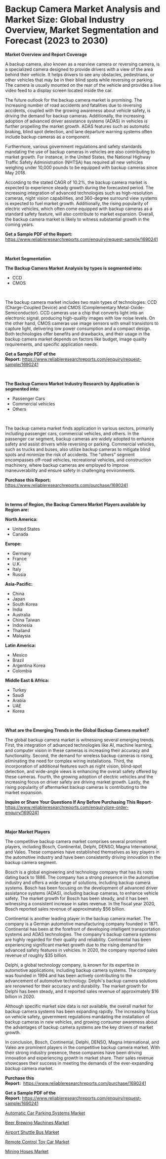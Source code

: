 <p><h1>Backup Camera Market Analysis and Market Size: Global Industry Overview, Market Segmentation and Forecast (2023 to 2030)</h1></p><p><strong>Market Overview and Report Coverage</strong></p>
<p><p>A backup camera, also known as a rearview camera or reversing camera, is a specialized camera designed to provide drivers with a view of the area behind their vehicle. It helps drivers to see any obstacles, pedestrians, or other vehicles that may be in their blind spots while reversing or parking. The camera is usually mounted on the rear of the vehicle and provides a live video feed to a display screen located inside the car.</p><p>The future outlook for the backup camera market is promising. The increasing number of road accidents and fatalities due to reversing accidents, coupled with the growing awareness about vehicle safety, is driving the demand for backup cameras. Additionally, the increasing adoption of advanced driver assistance systems (ADAS) in vehicles is further propelling the market growth. ADAS features such as automatic braking, blind spot detection, and lane departure warning systems often include backup cameras as a component.</p><p>Furthermore, various government regulations and safety standards mandating the use of backup cameras in vehicles are also contributing to market growth. For instance, in the United States, the National Highway Traffic Safety Administration (NHTSA) has required all new vehicles weighing under 10,000 pounds to be equipped with backup cameras since May 2018.</p><p>According to the stated CAGR of 10.2%, the backup camera market is expected to experience steady growth during the forecasted period. The increasing integration of advanced technologies such as high-resolution cameras, night vision capabilities, and 360-degree surround view systems is expected to fuel market growth. Additionally, the rising popularity of electric vehicles, which often come equipped with backup cameras as a standard safety feature, will also contribute to market expansion. Overall, the backup camera market is likely to witness substantial growth in the coming years.</p></p>
<p><strong>Get a Sample PDF of the Report:</strong> <a href="https://www.reliableresearchreports.com/enquiry/request-sample/1690241">https://www.reliableresearchreports.com/enquiry/request-sample/1690241</a></p>
<p>&nbsp;</p>
<p><strong>Market Segmentation</strong></p>
<p><strong>The Backup Camera Market Analysis by types is segmented into:</strong></p>
<p><ul><li>CCD</li><li>CMOS</li></ul></p>
<p>&nbsp;</p>
<p><p>The backup camera market includes two main types of technologies: CCD (Charge-Coupled Device) and CMOS (Complementary Metal-Oxide-Semiconductor). CCD cameras use a chip that converts light into an electronic signal, producing high-quality images with low noise levels. On the other hand, CMOS cameras use image sensors with small transistors to capture light, delivering low power consumption and a compact design. Both technologies offer benefits and drawbacks, and their usage in the backup camera market depends on factors like budget, image quality requirements, and specific application needs.</p></p>
<p><strong>Get a Sample PDF of the Report:</strong>&nbsp;<a href="https://www.reliableresearchreports.com/enquiry/request-sample/1690241">https://www.reliableresearchreports.com/enquiry/request-sample/1690241</a></p>
<p>&nbsp;</p>
<p><strong>The Backup Camera Market Industry Research by Application is segmented into:</strong></p>
<p><ul><li>Passenger Cars</li><li>Commercial vehicles</li><li>Others</li></ul></p>
<p>&nbsp;</p>
<p><p>The backup camera market finds application in various sectors, primarily including passenger cars, commercial vehicles, and others. In the passenger car segment, backup cameras are widely adopted to enhance safety and assist drivers while reversing or parking. Commercial vehicles, such as trucks and buses, also utilize backup cameras to mitigate blind spots and minimize the risk of accidents. The "others" segment encompasses off-road vehicles, recreational vehicles, and construction machinery, where backup cameras are employed to improve maneuverability and ensure safety in challenging environments.</p></p>
<p><strong>Purchase this Report:</strong>&nbsp; <a href="https://www.reliableresearchreports.com/purchase/1690241">https://www.reliableresearchreports.com/purchase/1690241</a></p>
<p>&nbsp;</p>
<p><strong>In terms of Region, the Backup Camera Market Players available by Region are:</strong></p>
<p>
    <p> <strong> North America: </strong>
        <ul>
            <li>United States</li>
            <li>Canada</li>
        </ul>
        </p> 
    <p> <strong> Europe: </strong>
        <ul>
            <li>Germany</li>
            <li>France</li>
            <li>U.K.</li>
            <li>Italy</li>
            <li>Russia</li>
        </ul>
        </p> 
    <p> <strong> Asia-Pacific: </strong>
        <ul>
            <li>China</li>
            <li>Japan</li>
            <li>South Korea</li>
            <li>India</li>
            <li>Australia</li>
            <li>China Taiwan</li>
            <li>Indonesia</li>
            <li>Thailand</li>
            <li>Malaysia</li>
        </ul>
        </p> 
    <p> <strong> Latin America: </strong>
        <ul>
            <li>Mexico</li>
            <li>Brazil</li>
            <li>Argentina Korea</li>
            <li>Colombia</li>
        </ul>
        </p> 
    <p> <strong> Middle East & Africa: </strong>
        <ul>
            <li>Turkey</li>
            <li>Saudi</li>
            <li>Arabia</li>
            <li>UAE</li>
            <li>Korea</li>
        </ul>
    </p>
    </p>
<p>&nbsp;</p>
<p><strong>What are the Emerging Trends in the Global Backup Camera market?</strong></p>
<p><p>The global backup camera market is witnessing several emerging trends. First, the integration of advanced technologies like AI, machine learning, and computer vision in these cameras is increasing their accuracy and functionality. Second, the demand for wireless backup cameras is rising, eliminating the need for complex wiring installations. Third, the incorporation of additional features such as night vision, blind-spot detection, and wide-angle views is enhancing the overall safety offered by these cameras. Fourth, the growing adoption of electric vehicles and the increasing focus on driver safety are driving market growth. Lastly, the rising popularity of aftermarket backup cameras is contributing to the market expansion.</p></p>
<p><strong>Inquire or Share Your Questions If Any Before Purchasing This Report</strong>- <a href="https://www.reliableresearchreports.com/enquiry/pre-order-enquiry/1690241">https://www.reliableresearchreports.com/enquiry/pre-order-enquiry/1690241</a></p>
<p>&nbsp;</p>
<p><strong>Major Market Players</strong></p>
<p><p>The competitive backup camera market comprises several prominent players, including Bosch, Continental, Delphi, DENSO, Magna International, and Valeo. These companies have established themselves as key players in the automotive industry and have been consistently driving innovation in the backup camera segment.</p><p>Bosch is a global engineering and technology company that has its roots dating back to 1886. The company has a strong presence in the automotive industry and offers a wide range of solutions, including backup camera systems. Bosch has been focusing on the development of advanced driver assistance systems (ADAS), including backup cameras, to enhance vehicle safety. The market growth for Bosch has been steady, and it has been witnessing a consistent increase in sales revenue. In the fiscal year 2020, Bosch reported sales revenue of approximately $56 billion.</p><p>Continental is another leading player in the backup camera market. The company is a German automotive manufacturing company founded in 1871. Continental has been at the forefront of developing intelligent transportation systems and ADAS technologies. The company's backup camera systems are highly regarded for their quality and reliability. Continental has been experiencing significant market growth due to the rising demand for advanced safety features in vehicles. In 2020, the company reported sales revenue of roughly $35 billion.</p><p>Delphi, a global technology company, is known for its expertise in automotive applications, including backup camera systems. The company was founded in 1994 and has been actively contributing to the advancement of automotive technology. Delphi's backup camera solutions are renowned for their accuracy and durability. The market growth for Delphi has been steady, and it reported sales revenue of approximately $16 billion in 2020.</p><p>Although specific market size data is not available, the overall market for backup camera systems has been expanding rapidly. The increasing focus on vehicle safety, government regulations mandating the installation of backup cameras in new vehicles, and growing consumer awareness about the advantages of backup camera systems are the key drivers of market growth.</p><p>In conclusion, Bosch, Continental, Delphi, DENSO, Magna International, and Valeo are prominent players in the competitive backup camera market. With their strong industry presence, these companies have been driving innovation and experiencing growth in market share. Their sales revenue showcases their success in meeting the demands of the ever-expanding backup camera market.</p></p>
<p><strong>Purchase this Report:</strong>&nbsp;&nbsp;<a href="https://www.reliableresearchreports.com/purchase/1690241">https://www.reliableresearchreports.com/purchase/1690241</a></p>
<p></p>
<p><strong>Get a Sample PDF of the Report:</strong>&nbsp;<a href="https://www.reliableresearchreports.com/enquiry/request-sample/1690241">https://www.reliableresearchreports.com/enquiry/request-sample/1690241</a></p>
<p><p><a href="https://github.com/dziulagalemab/Market-Research-Report-List-1/blob/main/automatic-car-parking-systems-market.md">Automatic Car Parking Systems Market</a></p><p><a href="https://www.linkedin.com/pulse/beer-brewing-machines-market-size-share-global-analysis-em1qe/">Beer Brewing Machines Market</a></p><p><a href="https://github.com/jonneygiverf/Market-Research-Report-List-1/blob/main/airport-shuttle-bus-market.md">Airport Shuttle Bus Market</a></p><p><a href="https://medium.com/@joanobrien1990/remote-control-toy-car-market-size-reveals-the-best-marketing-channels-in-global-industry-15514d1a9ca6">Remote Control Toy Car Market</a></p><p><a href="https://www.linkedin.com/pulse/mining-hoses-market-size-share-amp-trends-analysis-report-g3wje/">Mining Hoses Market</a></p></p>